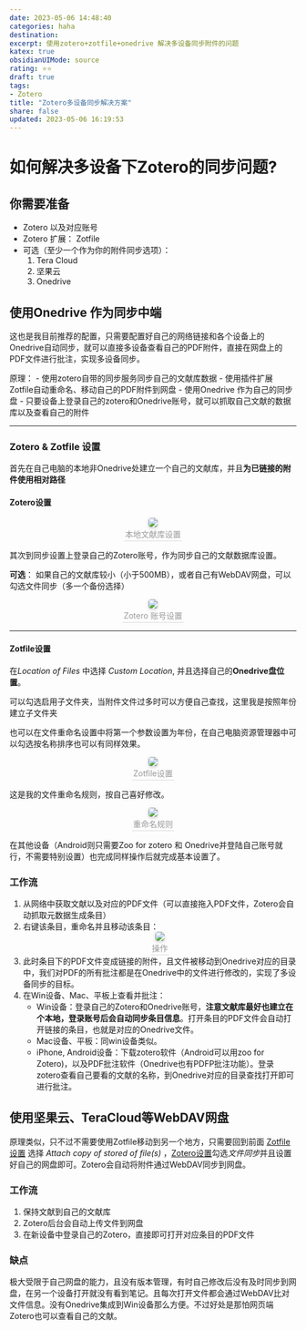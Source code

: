 ```yaml
---
date: 2023-05-06 14:48:40
categories: haha 
destination: 
excerpt: 使用zotero+zotfile+onedrive 解决多设备同步附件的问题
katex: true
obsidianUIMode: source
rating: ⭐⭐
draft: true
tags:  
- Zotero
title: "Zotero多设备同步解决方案"
share: false
updated: 2023-05-06 16:19:53
---
```


# 如何解决多设备下Zotero的同步问题?

## 你需要准备

- Zotero 以及对应账号
- Zotero 扩展： Zotfile
- 可选（至少一个作为你的附件同步选项）：
    1. Tera Cloud 
    2. 坚果云
    3. Onedrive

## 使用Onedrive 作为同步中端

这也是我目前推荐的配置，只需要配置好自己的网络链接和各个设备上的Onedrive自动同步，就可以直接多设备查看自己的PDF附件，直接在网盘上的PDF文件进行批注，实现多设备同步。

原理：
	- 使用zotero自带的同步服务同步自己的文献库数据
	- 使用插件扩展 Zotfile自动重命名、移动自己的PDF附件到网盘
	- 使用Onedrive 作为自己的同步盘
	- 只要设备上登录自己的zotero和Onedrive账号，就可以抓取自己文献的数据库以及查看自己的附件

---

### Zotero & Zotfile 设置

首先在自己电脑的本地非Onedrive处建立一个自己的文献库，并且**为已链接的附件使用相对路径**

#### Zotero设置

<center>
    <img style="border-radius: 0.3125em;
    box-shadow: 0 2px 4px 0 rgba(34,36,38,.12),0 2px 10px 0 rgba(34,36,38,.08);"
    src="https://search.pstatic.net/common?src=https://i.imgur.com/FjETkdC.png">
    <br>
    <div style="color:orange; border-bottom: 1px solid #d9d9d9;
    display: inline-block;
    color: #999;
    padding: 2px;">本地文献库设置
    </div>
</center>

其次到同步设置上登录自己的Zotero账号，作为同步自己的文献数据库设置。

**可选**：
	如果自己的文献库较小（小于500MB），或者自己有WebDAV网盘，可以勾选文件同步（多一个备份选择）

<center>
    <img style="border-radius: 0.3125em;
    box-shadow: 0 2px 4px 0 rgba(34,36,38,.12),0 2px 10px 0 rgba(34,36,38,.08);"
    src="https://search.pstatic.net/common?src=https://i.imgur.com/gBVAHMy.png">
    <br>
    <div style="color:orange; border-bottom: 1px solid #d9d9d9;
    display: inline-block;
    color: #999;
    padding: 2px;">Zotero 账号设置
    </div>
</center>

---

#### Zotfile设置

在*Location of Files* 中选择 *Custom Location*, 并且选择自己的**Onedrive盘位置**。

可以勾选启用子文件夹，当附件文件过多时可以方便自己查找，这里我是按照年份建立子文件夹

也可以在文件重命名设置中将第一个参数设置为年份，在自己电脑资源管理器中可以勾选按名称排序也可以有同样效果。

<center>
    <img style="border-radius: 0.3125em;
    box-shadow: 0 2px 4px 0 rgba(34,36,38,.12),0 2px 10px 0 rgba(34,36,38,.08);"
    src="https://search.pstatic.net/common?src=https://i.imgur.com/F0cP5Nh.png">
    <br>
    <div style="color:orange; border-bottom: 1px solid #d9d9d9;
    display: inline-block;
    color: #999;
    padding: 2px;">Zotfile设置
    </div>
</center>

这是我的文件重命名规则，按自己喜好修改。

<center>
    <img style="border-radius: 0.3125em;
    box-shadow: 0 2px 4px 0 rgba(34,36,38,.12),0 2px 10px 0 rgba(34,36,38,.08);"
    src="https://search.pstatic.net/common?src=https://i.imgur.com/bQFsOIp.png">
    <br>
    <div style="color:orange; border-bottom: 1px solid #d9d9d9;
    display: inline-block;
    color: #999;
    padding: 2px;">重命名规则
    </div>
</center>

在其他设备（Android则只需要Zoo for zotero 和 Onedrive并登陆自己账号就行，不需要特别设置）也完成同样操作后就完成基本设置了。

### 工作流

1. 从网络中获取文献以及对应的PDF文件（可以直接拖入PDF文件，Zotero会自动抓取元数据生成条目）
2. 右键该条目，重命名并且移动该条目：
    <center>
        <img style="border-radius: 0.3125em;
        box-shadow: 0 2px 4px 0 rgba(34,36,38,.12),0 2px 10px 0 rgba(34,36,38,.08);"
        src="https://search.pstatic.net/common?src=https://i.imgur.com/tUSAxA7.png">
        <br>
        <div style="color:orange; border-bottom: 1px solid #d9d9d9;
        display: inline-block;
        color: #999;
        padding: 2px;">操作
        </div>
    </center>
3. 此时条目下的PDF文件变成链接的附件，且文件被移动到Onedrive对应的目录中，我们对PDF的所有批注都是在Onedrive中的文件进行修改的，实现了多设备同步的目标。
4. 在Win设备、Mac、平板上查看并批注：
    - Win设备：登录自己的Zotero和Onedrive账号，**注意文献库最好也建立在个本地，登录账号后会自动同步条目信息**。打开条目的PDF文件会自动打开链接的条目，也就是对应的Onedrive文件。
    - Mac设备、平板：同win设备类似。
    - iPhone, Android设备：下载zotero软件（Android可以用zoo for Zotero)，以及PDF批注软件（Onedrive也有PDFP批注功能）。登录zotero查看自己要看的文献的名称，到Onedrive对应的目录查找打开即可进行批注。

## 使用坚果云、TeraCloud等WebDAV网盘

原理类似，只不过不需要使用Zotfile移动到另一个地方，只需要回到前面
[Zotfile设置](private/01-Diary/本周事务/Zotero多设备同步解决方案.md#Zotfile设置) 选择 *Attach copy of stored of file(s)* ，[Zotero设置](private/01-Diary/本周事务/Zotero多设备同步解决方案.md#Zotero设置)勾选*文件同步*并且设置好自己的网盘即可。Zotero会自动将附件通过WebDAV同步到网盘。

### 工作流
1. 保持文献到自己的文献库
2. Zotero后台会自动上传文件到网盘
3. 在新设备中登录自己的Zotero，直接即可打开对应条目的PDF文件

### 缺点

极大受限于自己网盘的能力，且没有版本管理，有时自己修改后没有及时同步到网盘，在另一个设备打开就没有看到笔记。且每次打开文件都会通过WebDAV比对文件信息。没有Onedrive集成到Win设备那么方便。不过好处是那怕网页端Zotero也可以查看自己的文献。